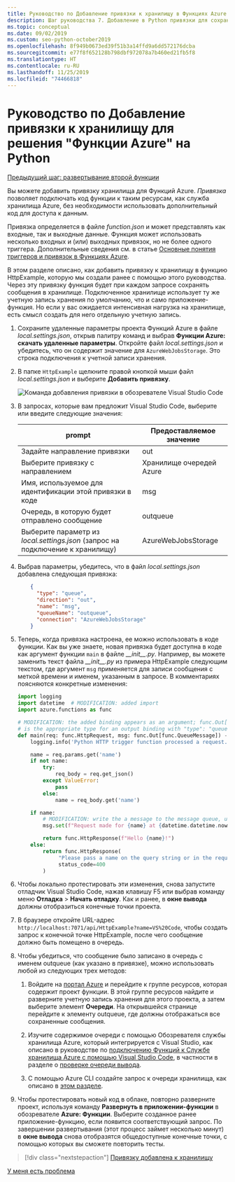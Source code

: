 ```yaml
---
title: Руководство по Добавление привязки к хранилищу в Функциях Azure с помощью Python в Visual Studio Code
description: Шаг руководства 7. Добавление в Python привязки для сохранения сообщений в службе хранилища Azure
ms.topic: conceptual
ms.date: 09/02/2019
ms.custom: seo-python-october2019
ms.openlocfilehash: 8f949b0673ed39f51b3a14ffd9a6dd572176dcba
ms.sourcegitcommit: e77f8f652128b798dbf972078a7b460ed21fb5f8
ms.translationtype: HT
ms.contentlocale: ru-RU
ms.lasthandoff: 11/25/2019
ms.locfileid: "74466818"
---
```

# <a name="tutorial-add-a-storage-binding-for-azure-functions-in-python"></a>Руководство по Добавление привязки к хранилищу для решения "Функции Azure" на Python

[Предыдущий шаг: развертывание второй функции](tutorial-vs-code-serverless-python-06.md)

Вы можете добавить привязку хранилища для Функций Azure. _Привязка_ позволяет подключать код функции к таким ресурсам, как служба хранилища Azure, без необходимости использовать дополнительный код для доступа к данным.

Привязка определяется в файле *function.json* и может представлять как входные, так и выходные данные. Функция может использовать несколько входных и (или) выходных привязок, но не более одного триггера. Дополнительные сведения см. в статье [Основные понятия триггеров и привязок в Функциях Azure](/azure/azure-functions/functions-triggers-bindings).

В этом разделе описано, как добавить привязку к хранилищу в функцию HttpExample, которую мы создали ранее с помощью этого руководства. Через эту привязку функция будет при каждом запросе сохранять сообщения в хранилище. Подключенное хранилище использует ту же учетную запись хранения по умолчанию, что и само приложение-функция. Но если у вас ожидается интенсивная нагрузка на хранилище, есть смысл создать для него отдельную учетную запись.

1. Сохраните удаленные параметры проекта Функций Azure в файле *local.settings.json*, открыв палитру команд и выбрав **Функции Azure: скачать удаленные параметры**. Откройте файл *local.settings.json* и убедитесь, что он содержит значение для `AzureWebJobsStorage`. Это строка подключения к учетной записи хранения.

1. В папке `HttpExample` щелкните правой кнопкой мыши файл *local.settings.json* и выберите **Добавить привязку**.

    ![Команда добавления привязки в обозревателе Visual Studio Code](media/tutorial-vs-code-serverless-python/add-binding-command-to-azure-functions-in-visual-studio-code.png)

1. В запросах, которые вам предложит Visual Studio Code, выберите или введите следующие значения:

    | prompt | Предоставляемое значение |
    | --- | --- |
    | Задайте направление привязки | out |
    | Выберите привязку с направлением | Хранилище очередей Azure |
    | Имя, используемое для идентификации этой привязки в коде | msg |
    | Очередь, в которую будет отправлено сообщение | outqueue |
    | Выберите параметр из *local.settings.json* (запрос на подключение к хранилищу) | AzureWebJobsStorage |

1. Выбрав параметры, убедитесь, что в файл *local.settings.json* добавлена следующая привязка:

    ```json
        {
          "type": "queue",
          "direction": "out",
          "name": "msg",
          "queueName": "outqueue",
          "connection": "AzureWebJobsStorage"
        }
    ```

1. Теперь, когда привязка настроена, ее можно использовать в коде функции. Как вы уже знаете, новая привязка будет доступна в коде как аргумент функции `main` в файле *\_\_init\_\_.py*. Например, вы можете заменить текст файла *\_\_init\_\_.py* из примера HttpExample следующим текстом, где аргумент `msg` применяется для записи сообщения с меткой времени и именем, указанным в запросе. В комментариях поясняются конкретные изменения:

    ```python
    import logging
    import datetime  # MODIFICATION: added import
    import azure.functions as func

    # MODIFICATION: the added binding appears as an argument; func.Out[func.QueueMessage]
    # is the appropriate type for an output binding with "type": "queue" (in function.json).
    def main(req: func.HttpRequest, msg: func.Out[func.QueueMessage]) -> func.HttpResponse:
        logging.info('Python HTTP trigger function processed a request.')

        name = req.params.get('name')
        if not name:
            try:
                req_body = req.get_json()
            except ValueError:
                pass
            else:
                name = req_body.get('name')

        if name:
            # MODIFICATION: write the a message to the message queue, using msg.set
            msg.set(f"Request made for {name} at {datetime.datetime.now()}")

            return func.HttpResponse(f"Hello {name}!")
        else:
            return func.HttpResponse(
                 "Please pass a name on the query string or in the request body",
                 status_code=400
            )
    ```

1. Чтобы локально протестировать эти изменения, снова запустите отладчик Visual Studio Code, нажав клавишу F5 или выбрав команду меню **Отладка** > **Начать отладку**. Как и ранее, в **окне вывода** должны отобразиться конечные точки проекта.

1. В браузере откройте URL-адрес `http://localhost:7071/api/HttpExample?name=VS%20Code`, чтобы создать запрос к конечной точке HttpExample, после чего сообщение должно быть помещено в очередь.

1. Чтобы убедиться, что сообщение было записано в очередь с именем outqueue (как указано в привязке), можно использовать любой из следующих трех методов:

    1. Войдите на [портал Azure](https://portal.azure.com) и перейдите к группе ресурсов, которая содержит проект функции. В этой группе ресурсов найдите и разверните учетную запись хранения для этого проекта, а затем выберите элемент **Очереди**. На открывшейся странице перейдите к элементу outqueue, где должны отображаться все сохраненные сообщения.

    1. Изучите содержимое очереди с помощью Обозревателя службы хранилища Azure, который интегрируется с Visual Studio, как описано в руководстве по [подключению Функций к Службе хранилища Azure с помощью Visual Studio Code](/azure/azure-functions/functions-add-output-binding-storage-queue-vs-code), в частности в разделе о [проверке очереди вывода](/azure/azure-functions/functions-add-output-binding-storage-queue-vs-code#examine-the-output-queue).

    1. С помощью Azure CLI создайте запрос к очереди хранилища, как описано в [этом разделе](/azure/azure-functions/functions-add-output-binding-storage-queue-python#query-the-storage-queue).

1. Чтобы протестировать новый код в облаке, повторно разверните проект, используя команду **Развернуть в приложении-функции** в обозревателе **Azure: Функции**. Выберите созданное ранее приложение-функцию, если появится соответствующий запрос. По завершении развертывания (этот процесс займет несколько минут) в **окне вывода** снова отобразятся общедоступные конечные точки, с помощью которых вы сможете повторить тесты.

> [!div class="nextstepaction"]
> [Привязку добавлена к хранилищу](tutorial-vs-code-serverless-python-08.md)

[У меня есть проблема](https://www.research.net/r/PWZWZ52?tutorial=python-functions-extension&step=07-storage-binding)
